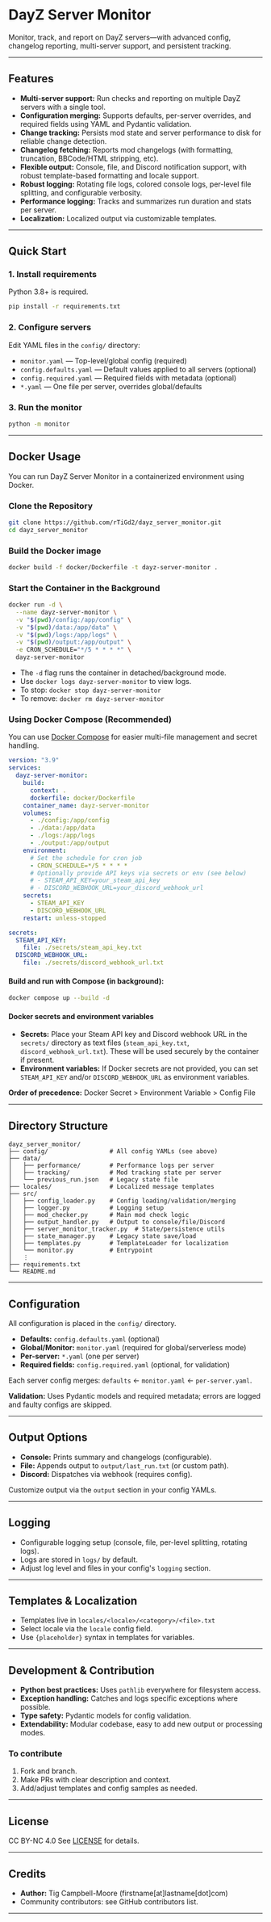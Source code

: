 # DayZ Server Monitor

Monitor, track, and report on DayZ servers—with advanced config, changelog reporting, multi-server support, and persistent tracking.

---

## Features

- **Multi-server support:** Run checks and reporting on multiple DayZ servers with a single tool.
- **Configuration merging:** Supports defaults, per-server overrides, and required fields using YAML and Pydantic validation.
- **Change tracking:** Persists mod state and server performance to disk for reliable change detection.
- **Changelog fetching:** Reports mod changelogs (with formatting, truncation, BBCode/HTML stripping, etc).
- **Flexible output:** Console, file, and Discord notification support, with robust template-based formatting and locale support.
- **Robust logging:** Rotating file logs, colored console logs, per-level file splitting, and configurable verbosity.
- **Performance logging:** Tracks and summarizes run duration and stats per server.
- **Localization:** Localized output via customizable templates.

---

## Quick Start

### 1. Install requirements

Python 3.8+ is required.

```sh
pip install -r requirements.txt
```

### 2. Configure servers

Edit YAML files in the `config/` directory:

- `monitor.yaml` — Top-level/global config (required)
- `config.defaults.yaml` — Default values applied to all servers (optional)
- `config.required.yaml` — Required fields with metadata (optional)
- `*.yaml` — One file per server, overrides global/defaults

### 3. Run the monitor

```sh
python -m monitor
```

---

## Docker Usage

You can run DayZ Server Monitor in a containerized environment using Docker.

### Clone the Repository

```sh
git clone https://github.com/rTiGd2/dayz_server_monitor.git
cd dayz_server_monitor
```

### Build the Docker image

```sh
docker build -f docker/Dockerfile -t dayz-server-monitor .
```

### Start the Container in the Background

```sh
docker run -d \
  --name dayz-server-monitor \
  -v "$(pwd)/config:/app/config" \
  -v "$(pwd)/data:/app/data" \
  -v "$(pwd)/logs:/app/logs" \
  -v "$(pwd)/output:/app/output" \
  -e CRON_SCHEDULE="*/5 * * * *" \
  dayz-server-monitor
```

- The `-d` flag runs the container in detached/background mode.
- Use `docker logs dayz-server-monitor` to view logs.
- To stop: `docker stop dayz-server-monitor`
- To remove: `docker rm dayz-server-monitor`

### Using Docker Compose (Recommended)

You can use [Docker Compose](https://docs.docker.com/compose/) for easier multi-file management and secret handling.

```yaml
version: "3.9"
services:
  dayz-server-monitor:
    build:
      context: .
      dockerfile: docker/Dockerfile
    container_name: dayz-server-monitor
    volumes:
      - ./config:/app/config
      - ./data:/app/data
      - ./logs:/app/logs
      - ./output:/app/output
    environment:
      # Set the schedule for cron job
      - CRON_SCHEDULE=*/5 * * * *
      # Optionally provide API keys via secrets or env (see below)
      # - STEAM_API_KEY=your_steam_api_key
      # - DISCORD_WEBHOOK_URL=your_discord_webhook_url
    secrets:
      - STEAM_API_KEY
      - DISCORD_WEBHOOK_URL
    restart: unless-stopped

secrets:
  STEAM_API_KEY:
    file: ./secrets/steam_api_key.txt
  DISCORD_WEBHOOK_URL:
    file: ./secrets/discord_webhook_url.txt
```

#### Build and run with Compose (in background):

```sh
docker compose up --build -d
```

#### Docker secrets and environment variables

- **Secrets:** Place your Steam API key and Discord webhook URL in the `secrets/` directory as text files (`steam_api_key.txt`, `discord_webhook_url.txt`).
  These will be used securely by the container if present.
- **Environment variables:**
  If Docker secrets are not provided, you can set `STEAM_API_KEY` and/or `DISCORD_WEBHOOK_URL` as environment variables.

**Order of precedence:**
Docker Secret > Environment Variable > Config File

---

## Directory Structure

```
dayz_server_monitor/
├── config/                 # All config YAMLs (see above)
├── data/
│   ├── performance/        # Performance logs per server
│   ├── tracking/           # Mod tracking state per server
│   └── previous_run.json   # Legacy state file
├── locales/                # Localized message templates
├── src/
│   ├── config_loader.py    # Config loading/validation/merging
│   ├── logger.py           # Logging setup
│   ├── mod_checker.py      # Main mod check logic
│   ├── output_handler.py   # Output to console/file/Discord
│   ├── server_monitor_tracker.py  # State/persistence utils
│   ├── state_manager.py    # Legacy state save/load
│   ├── templates.py        # TemplateLoader for localization
│   └── monitor.py          # Entrypoint
│   ⋮
├── requirements.txt
└── README.md
```

---

## Configuration

All configuration is placed in the `config/` directory.

- **Defaults:** `config.defaults.yaml` (optional)
- **Global/Monitor:** `monitor.yaml` (required for global/serverless mode)
- **Per-server:** `*.yaml` (one per server)
- **Required fields:** `config.required.yaml` (optional, for validation)

Each server config merges: `defaults` ← `monitor.yaml` ← `per-server.yaml`.

**Validation:** Uses Pydantic models and required metadata; errors are logged and faulty configs are skipped.

---

## Output Options

- **Console:** Prints summary and changelogs (configurable).
- **File:** Appends output to `output/last_run.txt` (or custom path).
- **Discord:** Dispatches via webhook (requires config).

Customize output via the `output` section in your config YAMLs.

---

## Logging

- Configurable logging setup (console, file, per-level splitting, rotating logs).
- Logs are stored in `logs/` by default.
- Adjust log level and files in your config's `logging` section.

---

## Templates & Localization

- Templates live in `locales/<locale>/<category>/<file>.txt`
- Select locale via the `locale` config field.
- Use `{placeholder}` syntax in templates for variables.

---

## Development & Contribution

- **Python best practices:** Uses `pathlib` everywhere for filesystem access.
- **Exception handling:** Catches and logs specific exceptions where possible.
- **Type safety:** Pydantic models for config validation.
- **Extendability:** Modular codebase, easy to add new output or processing modes.

### To contribute

1. Fork and branch.
2. Make PRs with clear description and context.
3. Add/adjust templates and config samples as needed.

---

## License

CC BY-NC 4.0
See [LICENSE](LICENSE) for details.

---

## Credits

- **Author:** Tig Campbell-Moore (firstname[at]lastname[dot]com)
- Community contributors: see GitHub contributors list.

---
